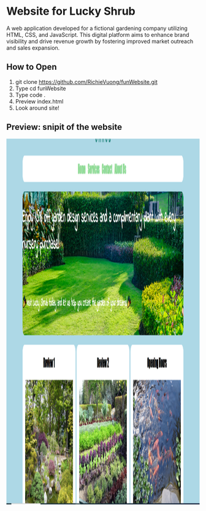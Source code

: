 # Website for Lucky Shrub
A web application developed for a fictional gardening company utilizing HTML, CSS, and JavaScript. This digital platform aims to enhance brand visibility and drive revenue growth by fostering improved market outreach and sales expansion.

## How to Open
1) git clone https://github.com/RichieVuong/funWebsite.git
2) Type cd funWebsite
3) Type code .
4) Preview index.html
5) Look around site! 

## Preview: snipit of the website
<img src="picture.PNG" width="1903px" height="955px">

